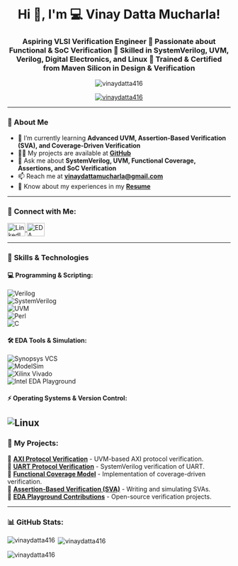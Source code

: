 <h1 align="center">Hi 👋, I'm 💻 Vinay Datta Mucharla!</h1>
<h3 align="center">Aspiring VLSI Verification Engineer 🔹 Passionate about Functional & SoC Verification 🔹 Skilled in SystemVerilog, UVM, Verilog, Digital Electronics, and Linux 🔹 Trained & Certified from Maven Silicon in Design & Verification</h3>

<p align="center"> 
  <img src="https://komarev.com/ghpvc/?username=vinaydatta416&label=Profile%20views&color=0e75b6&style=flat" alt="vinaydatta416" />
</p>

<p align="center"> 
  <a href="https://github.com/ryo-ma/github-profile-trophy">
    <img src="https://github-profile-trophy.vercel.app/?username=vinaydatta416" alt="vinaydatta416" />
  </a>
</p>

---

### 🚀 About Me  
- 🌱 I’m currently learning **Advanced UVM, Assertion-Based Verification (SVA), and Coverage-Driven Verification**  
- 👨‍💻 My projects are available at **[GitHub](https://github.com/vinaydatta416)**  
- 💬 Ask me about **SystemVerilog, UVM, Functional Coverage, Assertions, and SoC Verification**  
- 📫 Reach me at **vinaydattamucharla@gmail.com**  
- 📄 Know about my experiences in my **[Resume](https://www.linkedin.com/in/vinaydattamucharla/)**  

---

### 📡 **Connect with Me:**  
<p align="left">
<a href="https://www.linkedin.com/in/vinaydattamucharla/" target="blank">
  <img align="center" src="https://raw.githubusercontent.com/rahuldkjain/github-profile-readme-generator/master/src/images/icons/Social/linked-in-alt.svg" alt="LinkedIn" height="30" width="40" />
</a>
<a href="https://edaplayground.com/playgrounds/user/705799" target="blank">
  <img align="center" src="https://raw.githubusercontent.com/rahuldkjain/github-profile-readme-generator/master/src/images/icons/Social/rss.svg" alt="EDA Playground" height="30" width="40" />
</a>
</p>

---

### 🔧 **Skills & Technologies**  
#### **💻 Programming & Scripting:**  
![Verilog](https://img.shields.io/badge/Verilog-Proficient-orange)  
![SystemVerilog](https://img.shields.io/badge/SystemVerilog-Expert-brightgreen)  
![UVM](https://img.shields.io/badge/UVM-Experienced-blue)  
![Perl](https://img.shields.io/badge/Perl-Scripting-purple)  
![C](https://img.shields.io/badge/C-Intermediate-yellow)  

#### **🛠 EDA Tools & Simulation:**  
![Synopsys VCS](https://img.shields.io/badge/Synopsys%20VCS-Verification-blue)  
![ModelSim](https://img.shields.io/badge/ModelSim-Simulation-orange)  
![Xilinx Vivado](https://img.shields.io/badge/Xilinx%20Vivado-FPGA-red)  
![Intel EDA Playground](https://img.shields.io/badge/Intel%20EDA%20Playground-Online-blue)  

#### **⚡ Operating Systems & Version Control:**  
![Linux](https://img.shields.io/badge/Linux-Intermediate-yellow)  
---

### 📌 **My Projects:**  
🔹 **[AXI Protocol Verification](https://github.com/vinaydatta416/axi-verification)** - UVM-based AXI protocol verification.  
🔹 **[UART Protocol Verification](https://github.com/vinaydatta416/uart-verification)** - SystemVerilog verification of UART.  
🔹 **[Functional Coverage Model](https://github.com/vinaydatta416/functional-coverage)** - Implementation of coverage-driven verification.  
🔹 **[Assertion-Based Verification (SVA)](https://github.com/vinaydatta416/assertion-verification)** - Writing and simulating SVAs.  
🔹 **[EDA Playground Contributions](https://edaplayground.com/playgrounds/user/705799)** - Open-source verification projects.  

---

### 📊 **GitHub Stats:**  
<p><img align="left" src="https://github-readme-stats.vercel.app/api/top-langs?username=vinaydatta416&show_icons=true&locale=en&layout=compact" alt="vinaydatta416" /></p>  

<p>&nbsp;<img align="center" src="https://github-readme-stats.vercel.app/api?username=vinaydatta416&show_icons=true&locale=en" alt="vinaydatta416" /></p>  

<p><img align="center" src="https://github-readme-streak-stats.herokuapp.com/?user=vinaydatta416&" alt="vinaydatta416" /></p>  
